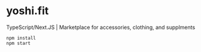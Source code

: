 # yoshi.fit
TypeScript/Next.JS | Marketplace for accessories, clothing, and supplments 

```
npm install
npm start
```
